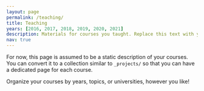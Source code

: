 ```yaml
---
layout: page
permalink: /teaching/
title: Teaching
years: [2016, 2017, 2018, 2019, 2020, 2021]
description: Materials for courses you taught. Replace this text with your description.
nav: true
---
```


For now, this page is assumed to be a static description of your courses. You can convert it to a collection similar to `_projects/` so that you can have a dedicated page for each course.

Organize your courses by years, topics, or universities, however you like!

